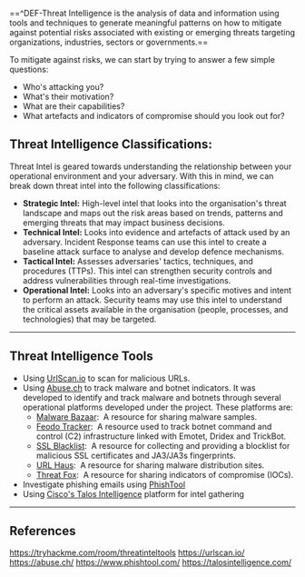 ==^DEF-Threat Intelligence is the analysis of data and information using tools and techniques to generate meaningful patterns on how to mitigate against potential risks associated with existing or emerging threats targeting organizations, industries, sectors or governments.==

To mitigate against risks, we can start by trying to answer a few simple questions:
- Who's attacking you?
- What's their motivation?
- What are their capabilities?
- What artefacts and indicators of compromise should you look out for?

## Threat Intelligence Classifications:

Threat Intel is geared towards understanding the relationship between your operational environment and your adversary. With this in mind, we can break down threat intel into the following classifications: 

- **Strategic Intel:** High-level intel that looks into the organisation's threat landscape and maps out the risk areas based on trends, patterns and emerging threats that may impact business decisions.
- **Technical Intel:** Looks into evidence and artefacts of attack used by an adversary. Incident Response teams can use this intel to create a baseline attack surface to analyse and develop defence mechanisms.
- **Tactical Intel:** Assesses adversaries' tactics, techniques, and procedures (TTPs). This intel can strengthen security controls and address vulnerabilities through real-time investigations.
- **Operational Intel:** Looks into an adversary's specific motives and intent to perform an attack. Security teams may use this intel to understand the critical assets available in the organisation (people, processes, and technologies) that may be targeted.


---

## Threat Intelligence Tools

- Using [UrlScan.io](https://urlscan.io/) to scan for malicious URLs.
- Using [Abuse.ch](https://abuse.ch/) to track malware and botnet indicators. It was developed to identify and track malware and botnets through several operational platforms developed under the project. These platforms are:
	- [Malware Bazaar](https://bazaar.abuse.ch/):  A resource for sharing malware samples.
	- [Feodo Tracker](https://feodotracker.abuse.ch/):  A resource used to track botnet command and control (C2) infrastructure linked with Emotet, Dridex and TrickBot.
	- [SSL Blacklist](https://sslbl.abuse.ch/):  A resource for collecting and providing a blocklist for malicious SSL certificates and JA3/JA3s fingerprints.
	- [URL Haus](https://urlhaus.abuse.ch/):  A resource for sharing malware distribution sites.
	- [Threat Fox](https://threatfox.abuse.ch/):  A resource for sharing indicators of compromise (IOCs).
- Investigate phishing emails using [PhishTool](https://www.phishtool.com/)
- Using [Cisco's Talos Intelligence](https://talosintelligence.com/) platform for intel gathering


---

## References

https://tryhackme.com/room/threatinteltools
https://urlscan.io/
https://abuse.ch/
https://www.phishtool.com/
https://talosintelligence.com/
